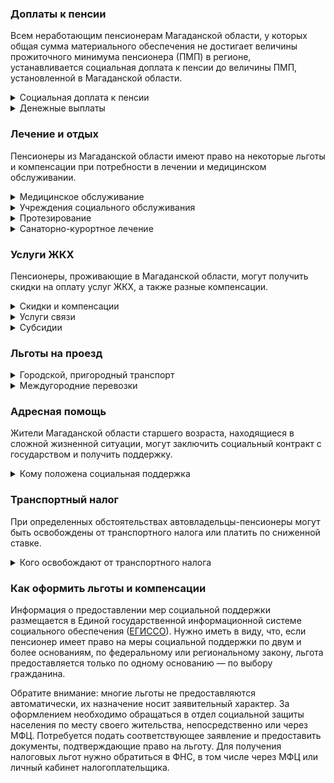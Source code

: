 ﻿### Доплаты к пенсии
Всем неработающим пенсионерам Магаданской области, у которых общая сумма материального обеспечения не достигает величины прожиточного минимума пенсионера (ПМП) в регионе, устанавливается социальная доплата к пенсии до величины ПМП, установленной в Магаданской области.
<details>
<summary>Социальная доплата к пенсии</summary>
Социальная доплата к пенсии до величины регионального прожиточного минимума пенсионера назначается автоматически, по данным выплатного дела о размере пенсии.
</details>
<details>
<summary>Денежные выплаты</summary>

Если пенсионер относится к льготной категории, ему полагается ежемесячная денежная выплата (ЕДВ), которая регулярно индексируется.

В Магаданской области к таким категориям относятся ветераны труда, ветераны труда области, труженики тыла, жертвы политических репрессий и неработающие [старожилы](https://docs.cntd.ru/document/802020362) Магаданской области (достигшие возраста 60 лет и старше, имеющие стаж работы в Магаданской области, или Чукотском а. о. до 1992 года, не менее 15 календарных лет, достигшие возраста 65 лет и старше, получившие инвалидность в период работы в Магаданской области, или Чукотском а. о. до 1992 года).
</details>

### Лечение и отдых
Пенсионеры из Магаданской области имеют право на некоторые льготы и компенсации при потребности в лечении и медицинском обслуживании.
<details>
<summary>Медицинское обслуживание</summary>

Ветераны труда и труженики тыла сохраняют право на обслуживание в поликлиниках и других медицинских учреждениях, к которым они были прикреплены в период работы до выхода на пенсию. Оказание медицинской помощи вне очереди полагается жертвам политических репрессий и детям войны.
</details>
<details>
<summary>Учреждения социального обслуживания</summary>

Внеочередной приём в дома-интернаты для престарелых и инвалидов, учреждения социального обслуживания предоставляется труженикам тыла и жертвам политических репрессий, а также детям войны.
</details>
<details>
<summary>Протезирование</summary>

В [Магаданской области](https://docs.cntd.ru/document/802020361) ветеранам труда и неработающим ветеранам труда области, труженикам тыла и жертвам политических репрессий ежегодно компенсируют фактически понесённые расходы по изготовлению и ремонту зубных протезов, но не более 40 000 рублей. Если же доход пенсионера-льготника не превышает 2,5 прожиточного минимума, расходы на зубопротезирование возмещаются полностью.  Льгота не распространяется на протезы из драгоценных металлов и металлокерамики.

В Магаданской области ветеранам труда, не имеющим инвалидности, выплачивается [компенсация](https://docs.cntd.ru/document/802020361) в размере 50% платы за протезно-ортопедические изделия, а неработающие ветераны труда области обеспечиваются ими бесплатно (за исключением зубных протезов).
</details>
<details>
<summary>Санаторно-курортное лечение</summary>

В Магаданской области путёвками на санаторно-курортное лечение в медицинских организациях на территории региона [обеспечивают](https://docs.cntd.ru/document/802008623) неработающих ветеранов труда области. Жертвам политических репрессий путёвки на санаторно-курортное лечение и отдых выдаются в первоочередном порядке.
</details>

### Услуги ЖКХ
Пенсионеры, проживающие в Магаданской области, могут получить скидки на оплату услуг ЖКХ, а также разные компенсации. 
<details>
<summary>Скидки и компенсации</summary>

Ветеранам труда и жертвам политических репрессий, а также труженикам тыла, выплачивается компенсация в размере 50% расходов на оплату жилого помещения, коммунальных услуг и взносов на капремонт. Компенсация предоставляется в пределах утверждённых нормативов потребления. Льготу получают также члены семьи, совместно проживающие с жертвами политических репрессий, и иждивенцы ветеранов труда.

В Магаданской области одиноким неработающим пенсионерам по достижении 70 лет предоставляется компенсация взносов на капремонт в размере 50%, а с 80-летнего возраста — в размере 100%. 100-процентную компенсацию взносов за капремонт получают также одиноко проживающие пенсионеры, относящиеся к [старожилам](https://docs.cntd.ru/document/802020362) Магаданской области, после достижения ими возраста 65 лет.

Льгота распространяется также на граждан указанного возраста, семья которых состоит из неработающих граждан пенсионного возраста, инвалидов I и II групп. Компенсация рассчитывается, исходя из установленного в регионе минимального взноса на капремонт за 1 кв. метр и размера стандарта нормативной площади жилого помещения.
</details>
<details>
<summary>Услуги связи</summary>

[Магаданские](https://docs.cntd.ru/document/802021512) жертвы политических репрессий имеют право на первоочередную установку телефона с компенсацией расходов на установку.
</details>
<details>
<summary>Субсидии</summary>

В [Магаданской](https://docs.cntd.ru/document/802089817?marker) области пенсионеры могут оформить субсидию на оплату услуг ЖКХ, если тратят на «коммуналку» свыше 20%.
</details>

### Льготы на проезд
<details>
<summary>Городской, пригородный транспорт</summary>

В [Магаданской](https://docs.cntd.ru/document/453112558) области право льготного проезда на автомобильном транспорте общего пользования (кроме такси) по разовым проездным билетам в межгородском сообщении и месячным социальным проездным билетам в городском сообщении имеют: неработающие ветераны труда, работающие ветераны труда с доходом не более 2,5 прожиточного минимума, неработающие ветераны труда области, достигшие возраста 60 лет, а также труженики тыла и жертвы политических репрессий. Неработающие пенсионеры старше 60 лет имеют право льготного проезда на городском автомобильном транспорте по социальным проездным билетам.
</details>
<details>
<summary>Междугородние перевозки</summary>

Магаданским реабилитированным пенсионерам один раз в год выплачивают [компенсацию](https://docs.cntd.ru/document/802021512) в размере 50% по оплате проезда (туда и обратно) в пределах РФ воздушным, водным, автомобильным транспортом междугороднего и пригородного сообщения, 100% — железнодорожным транспортом.
</details>

### Адресная помощь
Жители Магаданской области старшего возраста, находящиеся в сложной жизненной ситуации, могут заключить социальный контракт с государством и получить поддержку.
<details>
<summary>Кому положена социальная поддержка</summary>

Пенсионерам, оказавшимся в трудной жизненной ситуации по не зависящим от них причинам или в связи со стихийным бедствием, экстремальной ситуацией, оказывается адресная помощь. Она предоставляется путём выплаты пособий либо в натуральной форме (обеспечение одеждой, обувью, лекарствами, организация лечения и ухода, проведение ремонта жилья или установка приборов учёта и пр.). С нуждающимися пенсионерами может быть заключён социальный контракт.
</details>

### Транспортный налог
При определенных обстоятельствах автовладельцы-пенсионеры могут быть освобождены от транспортного налога или платить по сниженной ставке. 
<details>
<summary>Кого освобождают от транспортного налога</summary>

В [Магаданской](https://www.nalog.gov.ru/rn77/service/tax/d1105623/) области неработающие пенсионеры, а также неработающие мужчины старше 55 лет, женщины — 50 лет и инвалиды освобождены от уплаты налога на одно принадлежащее им транспортное средство. Чернобыльцы получают льготу на все оформленные в их собственность транспортные средства.
</details>

### Как оформить льготы и компенсации 
Информация о предоставлении мер социальной поддержки размещается в Единой государственной информационной системе социального обеспечения ([ЕГИССО](http://egisso.ru/site/client/#/)). Нужно иметь в виду, что, если пенсионер имеет право на меры социальной поддержки по двум и более основаниям, по федеральному или региональному закону, льгота предоставляется только по одному основанию — по выбору гражданина.

Обратите внимание: многие льготы не предоставляются автоматически, их назначение носит заявительный характер. За оформлением необходимо обращаться в отдел социальной защиты населения по месту своего жительства, непосредственно или через МФЦ. Потребуется подать соответствующее заявление и предоставить документы, подтверждающие право на льготу. Для получения налоговых льгот нужно обратиться в ФНС, в том числе через МФЦ или личный кабинет налогоплательщика.













